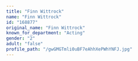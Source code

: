 ```yaml
---
title: "Finn Wittrock"
name: "Finn Wittrock"
id: "168877"
original_name: "Finn Wittrock"
known_for_department: "Acting"
gender: "2"
adult: "false"
profile_path: "/gwGMGTmli0uBF7eAhhXePWhYNFJ.jpg"
---
```


